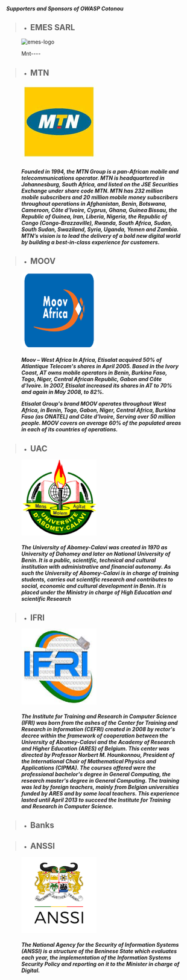 #### *Supporters and Sponsors of OWASP Cotonou*

> * ## EMES SARL
<figure>
    <img alt="emes-logo" src="" width="200px" height="200px">
    <figcaption align="left">
        <p>Mnt----</p>
    </figcaption>
</figure>

> * ## MTN 
<figure>
    <img alt="mtn-logo" src="assets/images/mtn.jpeg" width="200px" height="200px">
    <figcaption align="left">
        <p><h5><i>Founded in 1994, the MTN Group is a pan-African mobile and telecommunications operator. MTN is headquartered in Johannesburg, South Africa, and listed on the JSE Securities Exchange under share code MTN. MTN has 232 million mobile subscribers and 20 million mobile money subscribers throughout operations in Afghanistan, Benin, Botswana, Cameroon, Côte d’Ivoire, Cyprus, Ghana, Guinea Bissau, the Republic of Guinea, Iran, Liberia, Nigeria, the Republic of Congo (Congo-Brazzaville), Rwanda, South Africa, Sudan, South Sudan, Swaziland, Syria, Uganda, Yemen and Zambia. MTN’s vision is to lead the delivery of a bold new digital world by building a best-in-class experience for customers.</i></h5></p>
    </figcaption>
</figure>

> * ## MOOV
<figure>
    <img alt="moov-logo" src="assets/images/moov.png" width="200px" height="200px">
    <figcaption align="left">
        <p><h5><i>Moov – West Africa
In Africa, Etisalat acquired 50% of Atlantique Telecom's shares in April 2005. Based in the Ivory Coast, AT owns mobile operators in Benin, Burkina Faso, Togo, Niger, Central African Republic, Gabon and Côte d'Ivoire. In 2007, Etisalat increased its shares in AT to 70% and again in May 2008, to 82%.

Etisalat Group's brand MOOV operates throughout West Africa, in Benin, Togo, Gabon, Niger, Central Africa, Burkina Faso (as ONATEL) and Côte d'Ivoire, Serving over 50 million people. MOOV covers on average 60% of the populated areas in each of its countries of operations.
        </i></h5></p>
    </figcaption>
</figure>

> * ## UAC 
<figure>
    <img alt="uac-logo" src="assets/images/uac.png" width="200px" height="200px">
    <figcaption align="left">
        <p><h5><i>The University of Abomey-Calavi was created in 1970 as University of Dahomey and later on National University of Benin. It is a public, scientific, technical and cultural institution with administrative and financial autonomy. As such the University of Abomey-Calavi is in charge of training students, carries out scientific research and contributes to social, economic and cultural development in Benin. It is placed under the Ministry in charge of High Education and scientific Research</i></h5></p>
    </figcaption>
</figure>

> * ## IFRI 
<figure>
    <img alt="ifri-logo" src="assets/images/ifri.jpeg" width="200px" height="200px">
    <figcaption align="left">
        <p><h5><i>The Institute for Training and Research in Computer Science (IFRI) was born from the ashes of the Center for Training and Research in Information (CEFRI) created in 2008 by rector's decree within the framework of cooperation between the University of Abomey-Calavi and the Academy of Research and Higher Education (ARES) of Belgium. This center was directed by Professor Norbert M. Hounkonnou, President of the International Chair of Mathematical Physics and Applications (CIPMA). The courses offered were the professional bachelor's degree in General Computing, the research master's degree in General Computing. The training was led by foreign teachers, mainly from Belgian universities funded by ARES and by some local teachers. This experience lasted until April 2013 to succeed the Institute for Training and Research in Computer Science.</i></h5></p>
    </figcaption>
</figure>

> * ## Banks

> * ## ANSSI 
<figure>
    <img alt="anssi-logo" src="assets/images/anssi.png" width="200px" height="200px">
    <figcaption align="left">
        <p><h5><i>The National Agency for the Security of Information Systems (ANSSI) is a structure of the Beninese State which evaluates each year, the
implementation of the Information Systems Security Policy and reporting on it
to the Minister in charge of Digital.</i></h5></p>
    </figcaption>
</figure>
